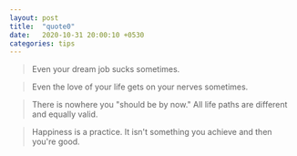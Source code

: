```yaml
---
layout: post
title:  "quote0"
date:   2020-10-31 20:00:10 +0530
categories: tips
---
```


> Even your dream job sucks sometimes.

> Even the love of your life gets on your nerves sometimes.

> There is nowhere you "should be by now." All life paths are different and equally valid.

> Happiness is a practice. It isn't something you achieve and then you're good.


